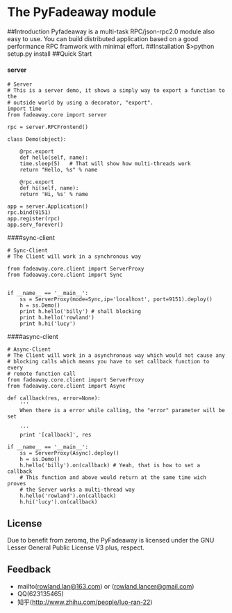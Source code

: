 ﻿The PyFadeaway module
===
##Introduction
Pyfadeaway is a multi-task RPC/json-rpc2.0 module also easy to use.
You can build distributed application based on a good performance RPC 
framwork with minimal effort.
##Installation
	$>python setup.py install
##Quick Start
#### server

	# Server
	# This is a server demo, it shows a simply way to export a function to the
	# outside world by using a decorator, "export".
	import time
	from fadeaway.core import server

	rpc = server.RPCFrontend()

	class Demo(object):

	    @rpc.export
	    def hello(self, name):
		time.sleep(5)   # That will show how multi-threads work
		return "Hello, %s" % name

	    @rpc.export
	    def hi(self, name):
		return 'Hi, %s' % name

	app = server.Application()
	rpc.bind(9151)
	app.register(rpc)
	app.serv_forever()
####sync-client

	# Sync-Client
	# The Client will work in a synchronous way

	from fadeaway.core.client import ServerProxy
	from fadeaway.core.client import Sync


	if __name__ == '__main__':
	    ss = ServerProxy(mode=Sync,ip='localhost', port=9151).deploy()
	    h = ss.Demo()
	    print h.hello('billy') # shall blocking
	    print h.hello('rowland')
	    print h.hi('lucy')

####async-client

	# Async-Client
	# The Client will work in a asynchronous way which would not cause any 
	# blocking calls which means you have to set callback function to every 
	# remote function call
	from fadeaway.core.client import ServerProxy
	from fadeaway.core.client import Async

	def callback(res, error=None):
	    '''
	    When there is a error while calling, the "error" parameter will be set
	    
	    '''
	    print '[callback]', res

	if __name__ == '__main__':
	    ss = ServerProxy(Async).deploy()
	    h = ss.Demo()
	    h.hello('billy').on(callback) # Yeah, that is how to set a callback
	    # This function and above would return at the same time wich proves
	    # the Server works a multi-thread way
	    h.hello('rowland').on(callback)
	    h.hi('lucy').on(callback)

## License
Due to benefit from zeromq, the PyFadeaway is licensed under the GNU Lesser
General Public License V3 plus, respect.

## Feedback
* mailto(rowland.lan@163.com) or (rowland.lancer@gmail.com)
* QQ(623135465)
* 知乎(http://www.zhihu.com/people/luo-ran-22)

